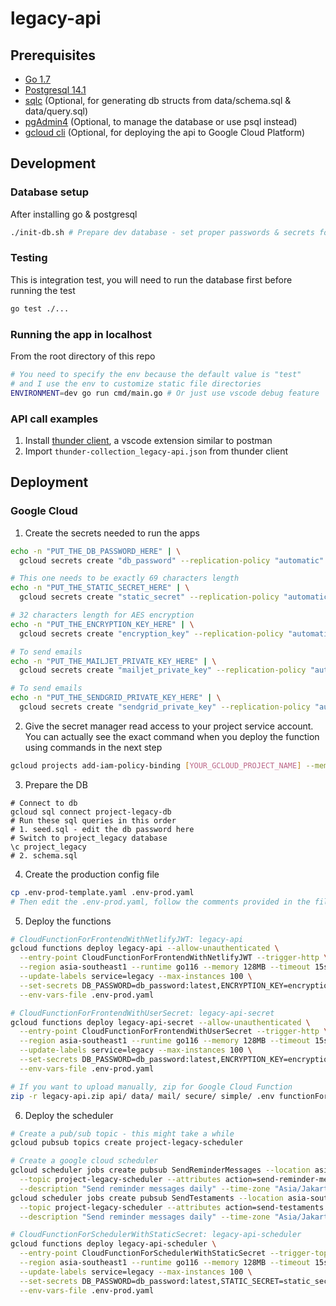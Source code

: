 # legacy-api

## Prerequisites
- [Go 1.7](https://go.dev/doc/install)
- [Postgresql 14.1](https://www.postgresql.org/download/)
- [sqlc](https://docs.sqlc.dev/en/latest/overview/install.html) (Optional, for generating db structs from data/schema.sql & data/query.sql)
- [pgAdmin4](https://www.pgadmin.org/download/) (Optional, to manage the database or use psql instead)
- [gcloud cli](https://cloud.google.com/sdk/docs/install) (Optional, for deploying the api to Google Cloud Platform)

## Development
### Database setup
After installing go & postgresql
```sh
./init-db.sh # Prepare dev database - set proper passwords & secrets for production
```

### Testing
This is integration test, you will need to run the database first before running the test
```sh
go test ./...
```

### Running the app in localhost
From the root directory of this repo
```sh
# You need to specify the env because the default value is "test"
# and I use the env to customize static file directories
ENVIRONMENT=dev go run cmd/main.go # Or just use vscode debug feature
```

### API call examples
1. Install [thunder client](https://www.thunderclient.com/), a vscode extension similar to postman
2. Import `thunder-collection_legacy-api.json` from thunder client

## Deployment

### Google Cloud
1. Create the secrets needed to run the apps
```sh
echo -n "PUT_THE_DB_PASSWORD_HERE" | \
  gcloud secrets create "db_password" --replication-policy "automatic" --data-file -

# This one needs to be exactly 69 characters length
echo -n "PUT_THE_STATIC_SECRET_HERE" | \
  gcloud secrets create "static_secret" --replication-policy "automatic" --data-file -

# 32 characters length for AES encryption
echo -n "PUT_THE_ENCRYPTION_KEY_HERE" | \
  gcloud secrets create "encryption_key" --replication-policy "automatic" --data-file -

# To send emails
echo -n "PUT_THE_MAILJET_PRIVATE_KEY_HERE" | \
  gcloud secrets create "mailjet_private_key" --replication-policy "automatic" --data-file -

# To send emails
echo -n "PUT_THE_SENDGRID_PRIVATE_KEY_HERE" | \
  gcloud secrets create "sendgrid_private_key" --replication-policy "automatic" --data-file -
```
2. Give the secret manager read access to your project service account. You can actually see the exact command when you deploy the function using commands in the next step
```sh
gcloud projects add-iam-policy-binding [YOUR_GCLOUD_PROJECT_NAME] --member='serviceAccount:[YOUR_GCLOUD_PROJECT_NAME]@appspot.gserviceaccount.com' --role='roles/secretmanager.secretAccessor'
```
3. Prepare the DB
```
# Connect to db
gcloud sql connect project-legacy-db
# Run these sql queries in this order
# 1. seed.sql - edit the db password here
# Switch to project_legacy database
\c project_legacy
# 2. schema.sql
```
4. Create the production config file
```sh
cp .env-prod-template.yaml .env-prod.yaml
# Then edit the .env-prod.yaml, follow the comments provided in the file
```
5. Deploy the functions
```sh
# CloudFunctionForFrontendWithNetlifyJWT: legacy-api
gcloud functions deploy legacy-api --allow-unauthenticated \
  --entry-point CloudFunctionForFrontendWithNetlifyJWT --trigger-http \
  --region asia-southeast1 --runtime go116 --memory 128MB --timeout 15s \
  --update-labels service=legacy --max-instances 100 \
  --set-secrets DB_PASSWORD=db_password:latest,ENCRYPTION_KEY=encryption_key:latest \
  --env-vars-file .env-prod.yaml

# CloudFunctionForFrontendWithUserSecret: legacy-api-secret
gcloud functions deploy legacy-api-secret --allow-unauthenticated \
  --entry-point CloudFunctionForFrontendWithUserSecret --trigger-http \
  --region asia-southeast1 --runtime go116 --memory 128MB --timeout 15s \
  --update-labels service=legacy --max-instances 100 \
  --set-secrets DB_PASSWORD=db_password:latest,ENCRYPTION_KEY=encryption_key:latest \
  --env-vars-file .env-prod.yaml

# If you want to upload manually, zip for Google Cloud Function
zip -r legacy-api.zip api/ data/ mail/ secure/ simple/ .env functionForFrontendWithNetlifyJWT.go functionForFrontendWithUserSecret.go functionForSchedulerWithStaticSecret.go go.mod go.sum
```
6. Deploy the scheduler
```sh
# Create a pub/sub topic - this might take a while
gcloud pubsub topics create project-legacy-scheduler

# Create a google cloud scheduler
gcloud scheduler jobs create pubsub SendReminderMessages --location asia-southeast1 --schedule "22 19 * * *" \
  --topic project-legacy-scheduler --attributes action=send-reminder-messages \
  --description "Send reminder messages daily" --time-zone "Asia/Jakarta"
gcloud scheduler jobs create pubsub SendTestaments --location asia-southeast1 --schedule "38 19 * * *" \
  --topic project-legacy-scheduler --attributes action=send-testaments \
  --description "Send reminder messages daily" --time-zone "Asia/Jakarta"

# CloudFunctionForSchedulerWithStaticSecret: legacy-api-scheduler
gcloud functions deploy legacy-api-scheduler \
  --entry-point CloudFunctionForSchedulerWithStaticSecret --trigger-topic project-legacy-scheduler \
  --region asia-southeast1 --runtime go116 --memory 128MB --timeout 15s \
  --update-labels service=legacy --max-instances 100 \
  --set-secrets DB_PASSWORD=db_password:latest,STATIC_SECRET=static_secret:latest,ENCRYPTION_KEY=encryption_key:latest,MAILJET_PRIVATE_KEY=mailjet_private_key:latest,SENDGRID_PRIVATE_KEY=sendgrid_private_key:latest \
  --env-vars-file .env-prod.yaml
```
